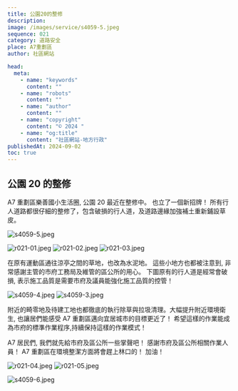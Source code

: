 ```yaml
---
title: 公園20的整修
description:
image: /images/service/s4059-5.jpeg
sequence: 021
category: 道路安全
place: A7重劃區
author: 社區網站

head:
  meta:
    - name: "keywords"
      content: ""
    - name: "robots"
      content: ""
    - name: "author"
      content: ""
    - name: "copyright"
      content: "© 2024 "
    - name: "og:title"
      content: "社區網站-地方行政"
publishedAt: 2024-09-02
toc: true
---
```


## 公園 20 的整修

A7 重劃區樂善國小生活圈, 公園 20 最近在整修中。 也立了一個新招牌！ 所有行人道路都很仔細的整修了，包含破損的行人道，及道路邊緣加強補土重新鋪設草皮。

![s4059-5.jpeg](/images/service/s4059-5.jpeg)

![r021-01.jpeg](/images/resident/r021-01.jpeg)
![r021-02.jpeg](/images/resident/r021-02.jpeg)
![r021-03.jpeg](/images/resident/r021-03.jpeg)

在原有運動區通往涼亭之間的草地，也改為水泥地。 這些小地方也都被注意到, 非常感謝主管的市府工務局及維管的區公所的用心。 下圖原有的行人道是經常會破損, 表示施工品質是需要市府及議員能強化施工品質的控管！

![s4059-4.jpeg](/images/service/s4059-4.jpeg)
![s4059-3.jpeg](/images/service/s4059-3.jpeg)

附近的畸零地及待建工地也都徹底的執行除草與拉圾清理。大幅提升附近環境衛生, 也讓居們能感受 A7 重劃區邁向宜居城市的目標更近了！ 希望這樣的作業能成為市府的標準作業程序,持續保持這樣的作業模式！

A7 居民們, 我們就先給市府及區公所一些掌聲吧！ 感謝市府及區公所相關作業人員！ A7 重劃區在環境整潔方面將會趕上林口的！ 加油！

![r021-04.jpeg](/images/resident/r021-04.jpeg)
![r021-05.jpeg](/images/resident/r021-05.jpeg)

![s4059-6.jpeg](/images/service/s4059-6.jpeg)
